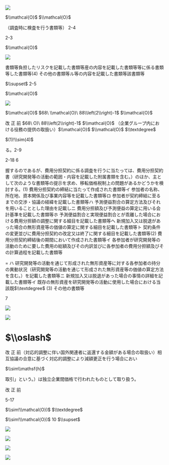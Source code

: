 ![](https://www.nta.go.jp/tmp/ec75f69a-4833-4d4f-9022-21b2c2016103/images/3bda55e84ed20397f1c1e04c57f39626367d11ab52641174d71f1f7bec152476.jpg)

$\\mathcal{O}$ $\\mathcal{O}$

（調査時に検査を行う書類等） 2-4

2-3

$\\mathcal{O}$

![](https://www.nta.go.jp/tmp/ec75f69a-4833-4d4f-9022-21b2c2016103/images/0584fa3efbf54b18699c15aca10fbe775701195cf82c3481ac453a6471f89c45.jpg)

書類等負担したリスクを記載した書類等産の内容を記載した書類等等に係る書類等した書類等(4) その他の書類等ル等の内容を記載した書類等該書類等

$\\supset$ 2-5

$\\mathcal{O}$

![](https://www.nta.go.jp/tmp/ec75f69a-4833-4d4f-9022-21b2c2016103/images/190d8fc5b8219133939d29ca9808a161c0c5c851f11871df0ff6b4f508ab7e94.jpg)

$\\mathcal{O}$ $68\ \\mathcal{O}\ 88\\left(2\\right)-1$ $\\mathcal{O}$

改 正 前 $68\ O)\ 88\\left(2\\right)-1$ $\\mathcal{O}$ （企業グループ内における役務の提供の取扱い）$\\mathcal{O}$ $\\mathcal{O}$ $\\textdegree$

$(1)!\\sim(4)$

る。2-9

2-18 6

握するのであるが、費用分担契約に係る調査を行うに当たっては、費用分担契約書（研究開発等の活動の範囲・内容を記載した附属書類を含む。）のほか、主として次のような書類等の提示を求め、移転価格税制上の問題があるかどうかを検討する。(1) 費用分担契約の締結に当たって作成された書類等イ 参加者の名称、所在地、資本関係及び事業内容等を記載した書類等ロ 参加者が契約締結に至るまでの交渉・協議の経緯を記載した書類等ハ 予測便益割合の算定方法及びそれを用いることとした理由を記載しニ 費用分担額及び予測便益の算定に用いる会計基準を記載した書類等ホ 予測便益割合と実現便益割合とが乖離した場合における費用分担額の調整に関する細目を記載した書類等へ 新規加入又は脱退があった場合の無形資産等の価値の算定に関する細目を記載した書類等ト 契約条件の変更並びに費用分担契約の改定又は終了に関する細目を記載した書類等(2) 費用分担契約締結後の期間において作成された書類等イ 各参加者が研究開発等の活動のために要した費用の総額及びその内訳並びに各参加者の費用分担額及びその計算過程を記載した書類等

$=$ ハ 研究開発等の活動を通じて形成された無形資産等に対する各参加者の持分の異動状況（研究開発等の活動を通じて形成された無形資産等の価値の算定方法を含む。）を記載した書類等ニ 新規加入又は脱退があった場合の事情の詳細を記載した書類等イ 既存の無形資産を研究開発等の活動に使用した場合における当該既$\\textdegree$ (3) その他の書類等

7

![](https://www.nta.go.jp/tmp/ec75f69a-4833-4d4f-9022-21b2c2016103/images/76e9f9be358793a46df882d8a070b91aed2ce1792f2f36998da789307e31602f.jpg)

![](https://www.nta.go.jp/tmp/ec75f69a-4833-4d4f-9022-21b2c2016103/images/abbfd733b7559c44bf89a078172d7b8684c08ccb84ce63dab8f2945800b76578.jpg)

# $\\oslash$

改 正 前（対応的調整に伴い国外関連者に返還する金額がある場合の取扱い）相互協議の合意に基づく対応的調整により減額更正を行う場合におい

$\\sim\\mathsf{h}$

取引」という。）は独立企業間価格で行われたものとして取り扱う。

改 正 前

5-17

$\\sim!\\mathcal{O})$ $\\textdegree$

$\\sim!\\mathcal{O})$ 10 $\\supset$

![](https://www.nta.go.jp/tmp/ec75f69a-4833-4d4f-9022-21b2c2016103/images/9ed9790990d6903270b2e0ed32595ea226dc5300b7a60969e92d854f6626b177.jpg)

![](https://www.nta.go.jp/tmp/ec75f69a-4833-4d4f-9022-21b2c2016103/images/cc93b5428261c79abbf34b46cbdf7e5423d494e0147c9c8691011f5256977074.jpg)

![](https://www.nta.go.jp/tmp/ec75f69a-4833-4d4f-9022-21b2c2016103/images/bbfb1da61b85d2a04f974acd9f82f8992446ae1b4f8dc3efa26ec40d850e8d00.jpg)

![](https://www.nta.go.jp/tmp/ec75f69a-4833-4d4f-9022-21b2c2016103/images/da6348cad0343c83201e6b12adb58d9f029bb212ed1d27e722667d3dccbdef7f.jpg)
